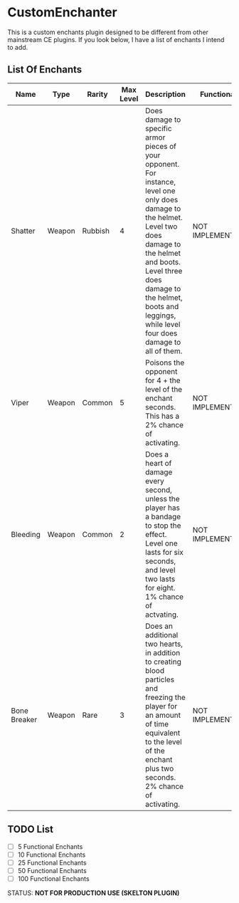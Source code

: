 # CustomEnchanter

This is a custom enchants plugin designed to be different from other mainstream CE plugins. If you look below, I have a list of enchants I intend to add.

## List Of Enchants
| Name  | Type | Rarity | Max Level | Description | Functional |
| ------------- | ------------- | ------------- | ------------- | ------------- | ------------- |
| Shatter | Weapon | Rubbish | 4 | Does damage to specific armor pieces of your opponent. For instance, level one only does damage to the helmet. Level two does damage to the helmet and boots. Level three does damage to the helmet, boots and leggings, while level four does damage to all of them. | NOT IMPLEMENTED |
| Viper | Weapon | Common | 5 | Poisons the opponent for 4 + the level of the enchant seconds. This has a 2% chance of activating. | NOT IMPLEMENTED |
| Bleeding | Weapon | Common | 2 | Does a heart of damage every second, unless the player has a bandage to stop the effect.  Level one lasts for six seconds, and level two lasts for eight. 1% chance of actvating. | NOT IMPLEMENTED |
| Bone Breaker | Weapon | Rare | 3 | Does an additional two hearts, in addition to creating blood particles and freezing the player for an amount of time equivalent to the level of the enchant plus two seconds. 2% chance of activating. | NOT IMPLEMENTED |
 
## TODO List
- [ ] 5 Functional Enchants
- [ ] 10 Functional Enchants
- [ ] 25 Functional Enchants
- [ ] 50 Functional Enchants
- [ ] 100 Functional Enchants

STATUS: **NOT FOR PRODUCTION USE (SKELTON PLUGIN)**
